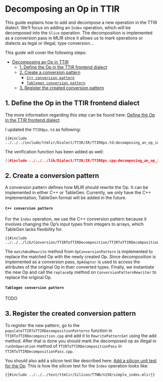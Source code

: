 # Decomposing an Op in TTIR

This guide explains how to add and decompose a new operation in the TTIR dialect. We’ll focus on adding an `Index` operation, which will be decomposed into the `Slice` operation. The decomposition is implemented as a conversion pass in MLIR since it allows us to mark operations or dialects as legal or illegal, type conversion...

This guide will cover the following steps:
- [Decomposing an Op in TTIR](#decomposing-an-op-in-ttir)
  - [1. Define the Op in the TTIR frontend dialect](#1-define-the-op-in-the-ttir-frontend-dialect)
  - [2. Create a conversion pattern](#2-create-a-conversion-pattern)
      - [`C++ conversion pattern`](#c-conversion-pattern)
      - [`Tablegen conversion pattern`](#tablegen-conversion-pattern)
  - [3. Register the created conversion pattern](#3-register-the-created-conversion-pattern)

## 1. Define the Op in the TTIR frontend dialect

The more information regarding this step can be found here: [Define the Op in the TTIR frontend dialect](./adding-an-op.md#1-define-the-op-in-the-ttir-frontend-dialect)

I updated the `TTIROps.td` as following:

```td
{{#include ../../../include/ttmlir/Dialect/TTIR/IR/TTIROps.td:decomposing_an_op_index_ttir}}
```

The verification function has been added as well:

```cpp
{{#include ../../../lib/Dialect/TTIR/IR/TTIROps.cpp:decomposing_an_op_index_ttir_verify}}
```

## 2. Create a conversion pattern

A conversion pattern defines how MLIR should rewrite the Op. It can be implemented in either C++ or TableGen. Currently, we only have the C++ implementation; TableGen format will be added in the future.

#### `C++ conversion pattern`

For the `Index` operation, we use the C++ conversion pattern because it involves changing the Op’s input types from integers to arrays, which TableGen lacks flexibility for.

```
{{#include ../../../lib/Conversion/TTIRToTTIRDecomposition/TTIRToTTIRDecomposition.cpp:decomposing_an_op_index_ttir_decompose_pattern}}
```

The `matchAndRewrite` method from `OpConversionPattern` is implemented to replace the matched Op with the newly created Op. Since decomposition is implemented as a conversion pass, `OpAdaptor` is used to access the attributes of the original Op in their converted types. Finally, we instantiate the new Op and call the `replaceOp` method on `ConversionPatternRewriter` to replace the original Op.

#### `Tablegen conversion pattern`
TODO

## 3. Register the created conversion pattern

To register the new pattern, go to the `populateTTIRToTTIRDecompositionPatterns` function in `TTIRToTTIRDecomposition.cpp` and add it to `RewritePatternSet` using the add method. After that is done you should mark the decomposed op as illegal in `runOnOperation` method of `TTIRToTTIRDecompositionPass` in `TTIRToTTIRDecompositionPass.cpp`.

You should also add a silicon test like described here: [Add a silicon unit test for the Op](./adding-an-op.md#8-add-a-silicon-unit-test-for-the-op). This is how the silicon test for the `Index` operation looks like:
```mlir
{{#include ../../../test/ttmlir/Silicon/TTNN/n150/simple_index.mlir}}
```
